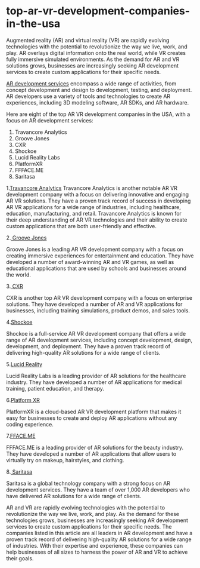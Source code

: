 # top-ar-vr-development-companies-in-the-usa
Augmented reality (AR) and virtual reality (VR) are rapidly evolving technologies with the potential to revolutionize the way we live, work, and play. AR overlays digital information onto the real world, while VR creates fully immersive simulated environments. As the demand for AR and VR solutions grows, businesses are increasingly seeking AR development services to create custom applications for their specific needs.

[AR development services](https://www.travancoreanalytics.com/services/ar-vr-development/) encompass a wide range of activities, from concept development and design to development, testing, and deployment. AR developers use a variety of tools and technologies to create AR experiences, including 3D modeling software, AR SDKs, and AR hardware.

Here are eight of the top AR VR development companies in the USA, with a focus on AR development services:

1. Travancore Analytics
2. Groove Jones
3. CXR
4. Shockoe
5. Lucid Reality Labs
6. PlatformXR
7. FFFACE.ME
8. Saritasa

1.[Travancore Analytics](https://www.travancoreanalytics.com/)
Travancore Analytics is another notable AR VR development company with a focus on delivering innovative and engaging AR VR solutions. They have a proven track record of success in developing AR VR applications for a wide range of industries, including healthcare, education, manufacturing, and retail. Travancore Analytics is known for their deep understanding of AR VR technologies and their ability to create custom applications that are both user-friendly and effective.

2.[ Groove Jones ](https://www.groovejones.com/)

Groove Jones is a leading AR VR development company with a focus on creating immersive experiences for entertainment and education. They have developed a number of award-winning AR and VR games, as well as educational applications that are used by schools and businesses around the world.

3.[ CXR](https://cxr.agency/)

CXR is another top AR VR development company with a focus on enterprise solutions. They have developed a number of AR and VR applications for businesses, including training simulations, product demos, and sales tools.

4.[Shockoe](https://shockoe.com/)

Shockoe is a full-service AR VR development company that offers a wide range of AR development services, including concept development, design, development, and deployment. They have a proven track record of delivering high-quality AR solutions for a wide range of clients.

5.[Lucid Reality](https://lucidrealitylabs.com/)

Lucid Reality Labs is a leading provider of AR solutions for the healthcare industry. They have developed a number of AR applications for medical training, patient education, and therapy.

6.[Platform XR](https://www.platformxr.tech/)

PlatformXR is a cloud-based AR VR development platform that makes it easy for businesses to create and deploy AR applications without any coding experience.

7.[FFACE.ME](FFACE.ME)

FFFACE.ME is a leading provider of AR solutions for the beauty industry. They have developed a number of AR applications that allow users to virtually try on makeup, hairstyles, and clothing.

8.[ Saritasa](https://www.saritasa.com/)

Saritasa is a global technology company with a strong focus on AR development services. They have a team of over 1,000 AR developers who have delivered AR solutions for a wide range of clients.

AR and VR are rapidly evolving technologies with the potential to revolutionize the way we live, work, and play. As the demand for these technologies grows, businesses are increasingly seeking AR development services to create custom applications for their specific needs. The companies listed in this article are all leaders in AR development and have a proven track record of delivering high-quality AR solutions for a wide range of industries. With their expertise and experience, these companies can help businesses of all sizes to harness the power of AR and VR to achieve their goals.
